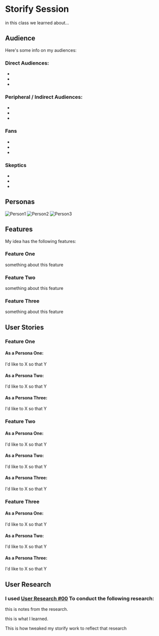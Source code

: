 # Storify Session
in this class we learned about...

## Audience
Here's some info on my audiences:
### Direct Audiences:
-
-
-
### Peripheral / Indirect Audiences:
-
-
-
### Fans
-
-
-
### Skeptics
-
-
-

## Personas
![Person1](assets/person1.jpg)
![Person2](assets/person2.jpg)
![Person3](assets/person3.jpg)

## Features
My idea has the following features:
### Feature One
something about this feature
### Feature Two
something about this feature
### Feature Three
something about this feature

## User Stories

### Feature One
#### As a Persona One:
I'd like to X so that Y
#### As a Persona Two:
I'd like to X so that Y
#### As a Persona  Three:
I'd like to X so that Y


### Feature Two
#### As a Persona One:
I'd like to X so that Y
#### As a Persona Two:
I'd like to X so that Y
#### As a Persona  Three:
I'd like to X so that Y


### Feature Three
#### As a Persona One:
I'd like to X so that Y
#### As a Persona Two:
I'd like to X so that Y
#### As a Persona  Three:
I'd like to X so that Y

## User Research
### I used [User Research #00](www.designkit.org/methods/00) To conduct the following research:
this is notes from the research.

this is what I learned.

This is how tweaked my storify work to reflect that research